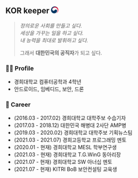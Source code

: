 ## KOR keeper <img title="korea" alt="" src="https://github.com/korkeep/korkeep/blob/main/korea.png" width="20"/>
> *정의로운 사회를 만들고 싶다.  
> 세상을 가꾸는 일을 하고 싶다.  
> 내 능력을 최대로 발휘하고 싶다.*  
> 
> 그래서 **대한민국의 공직자**가 되고 싶다.

### 🙋‍♂️ Profile
- 경희대학교 컴퓨터공학과 4학년  
- 안드로이드, 임베디드, 보안, 드론  

### 🌱 Career
- (2016.03 - 2017.02) 경희대학교 대학주보 수습기자
- (2017.03 - 2018.12) 대한민국 해병대 2사단 AMP병
- (2019.03 - 2020.02) 경희대학교 대학주보 기획뉴스팀
- (2021.03 - 2021.07) 경희고등학교 프로그래밍 멘토
- (2020.01 - 현재) 경희대학교 MESL 학부연구생
- (2021.03 - 현재) 경희대학교 T.G.WinG 동아리장
- (2021.07 - 현재) 경희대학교 SW 아너십 멘토
- (2021.07 - 현재) KITRI BoB 보안컨설팅 교육생

<!--
### 📖 Certificate
- (2021.11) 정보보안기사
- (2021.11) 정보처리기사
-->

<!--
  **korkeep/korkeep** is a ✨ _special_ ✨ repository because its `README.md` (this file) appears on your GitHub profile.
  Here are some ideas to get you started:
  - 🔭 I’m currently working on ...
  - 🌱 I’m currently learning ...
  - 👯 I’m looking to collaborate on ...
  - 🤔 I’m looking for help with ...
  - 💬 Ask me about ...
  - 📫 How to reach me: ...
  - 😄 Pronouns: ...
  - ⚡ Fun fact: ...
-->
